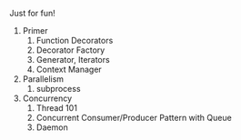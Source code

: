 Just for fun!

1. Primer
   1. Function Decorators
   2. Decorator Factory
   3. Generator, Iterators
   4. Context Manager
2. Parallelism
   1. subprocess
3. Concurrency
   1. Thread 101
   2. Concurrent Consumer/Producer Pattern with Queue
   3. Daemon